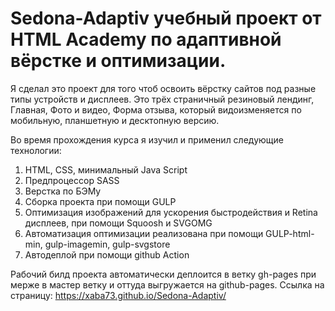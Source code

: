 # Sedona-Adaptiv учебный проект от HTML Academy по адаптивной вёрстке и оптимизации.
Я сделал это проект для того чтоб освоить вёрстку сайтов под разные типы устройств и дисплеев.
Это трёх страничный резиновый лендинг, Главная, Фото и видео, Форма отзыва, который видоизменяется по мобильную, планшетную и десктопную версию.

Во время прохождения курса я изучил и применил следующие технологии:
1. HTML, CSS, минимальный Java Script
2. Предпроцессор SASS
3. Верстка по БЭМу
4. Сборка проекта при помощи GULP
5. Оптимизация изображений для ускорения быстродействия и Retina дисплеев, при помощи Squoosh и SVGOMG
6. Автоматизация оптимизации реализована при помощи GULP-html-min, gulp-imagemin, gulp-svgstore
7. Автодеплой при помощи github Action

Рабочий билд проекта автоматически деплоится в ветку gh-pages при мерже в мастер ветку и оттуда выгружается на github-pages. 
Ссылка на страницу:
https://xaba73.github.io/Sedona-Adaptiv/



